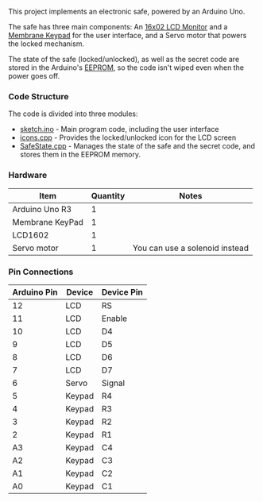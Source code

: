 This project implements an electronic safe, powered by an Arduino Uno.

The safe has three main components:
An [16x02 LCD Monitor](https://wokwi.com/playground/lcd1602)
and a [Membrane Keypad](https://wokwi.com/playground/keypad) for the
user interface, and a Servo motor that powers the locked mechanism.

The state of the safe (locked/unlocked), as well as the secret code
are stored in the Arduino's [EEPROM](https://wokwi.com/playground/eeprom), so
the code isn't wiped even when the power goes off.

### Code Structure

The code is divided into three modules:

- [sketch.ino](#source-sketch_ino) - Main program code, including the user interface
- [icons.cpp](#source-icons_cpp) - Provides the locked/unlocked icon for the LCD screen
- [SafeState.cpp](#source-safestate_cpp) - Manages the state of the safe and the secret code, and stores them in the EEPROM memory.

### Hardware

| Item            | Quantity | Notes                          |
| --------------- | -------- | ------------------------------ |
| Arduino Uno R3  | 1        |                                |
| Membrane KeyPad | 1        |                                |
| LCD1602         | 1        |                                |
| Servo motor     | 1        | You can use a solenoid instead |

### Pin Connections

| Arduino Pin | Device | Device Pin |
| ----------- | ------ | ---------- |
| 12          | LCD    | RS         |
| 11          | LCD    | Enable     |
| 10          | LCD    | D4         |
| 9           | LCD    | D5         |
| 8           | LCD    | D6         |
| 7           | LCD    | D7         |
| 6           | Servo  | Signal     |
| 5           | Keypad | R4         |
| 4           | Keypad | R3         |
| 3           | Keypad | R2         |
| 2           | Keypad | R1         |
| A3          | Keypad | C4         |
| A2          | Keypad | C3         |
| A1          | Keypad | C2         |
| A0          | Keypad | C1         |

